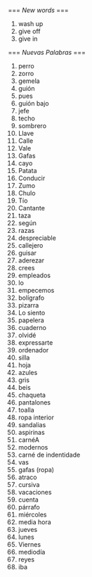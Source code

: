 === *New words* ===

1. wash up
2. give off
3. give in

=== *Nuevas Palabras* ===

1. perro
2. zorro
3. gemela
4. guión
5. pues
6. guión bajo
7. jefe
8. techo
9. sombrero
10. Llave
11. Calle
12. Vale
13. Gafas
14. cayo
15. Patata
16. Conducir
17. Zumo
18. Chulo
19. Tío
20. Cantante
21. taza
22. según
23. razas
24. despreciable
25. callejero
26. guisar
27. aderezar
28. crees  
29. empleados
30. lo
31. empecemos
32. bolígrafo
33. pizarra
34. Lo siento
35. papelera
36. cuaderno
37. olvidé
38. expressarte
39. ordenador
40. silla
41. hoja
42. azules
43. gris
44. beis
45. chaqueta
46. pantalones
47. toalla
48. ropa interior
49. sandalias
50. aspirinas
51. carnéA
52. modernos
53. carné de indentidade
54. vas
55. gafas (ropa)
56. atraco
57. cursiva
58. vacaciones
59. cuenta
60. párrafo
61. miércoles
62. media hora
63. jueves
64. lunes
65. Viernes
66. mediodía
67. reyes
68. iba
